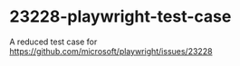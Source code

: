 # 23228-playwright-test-case

A reduced test case for https://github.com/microsoft/playwright/issues/23228
